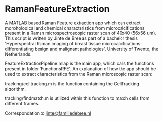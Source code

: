 # RamanFeatureExtraction
A MATLAB based Raman Feature extraction app which can extract morphological and chemical characteristics from microcalcifications present in a Raman microspectroscopic raster scan of 40x40 (56x56 um). This script is written by Jinte de Bree as part of a bachelor thesis 'Hyperspectral Raman imaging of breast tissue microcalcifications: differentiating benign and malignant pathologies', University of Twente, the Netherlands.

FeatureExtractionPipeline.mlap is the main app, which calls the functions present in folder 'FunctionsRFE'. An explanation of how the app should be used to extract characteristics from the Raman microscopic raster scan:

tracking/celltracking.m is the function containing the CellTracking algorithm.

tracking/findmatch.m is utilized within this function to match cells from different frames.

Correspondation to jinte@familiedebree.nl
